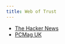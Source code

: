 ```yaml
---
title: Web of Trust
---
```

- [The Hacker News](https://thehackernews.com/2016/11/web-of-trust-addon.html)
- [PCMag UK](http://uk.pcmag.com/web-sites-products/85858/news/web-of-trust-browser-extension-cannot-be-trusted)
